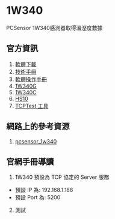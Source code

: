 # 1W340
PCSensor 1W340感測器取得溫溼度數據

## 官方資訊

1. [軟體下載](http://www.pcsensor.com//uploadFile/APPsoftware/1W340%20V4.0.zip)
2. [技術手冊](http://www.goliinfo.com/palms/1W340_DIY_V1.6_en.doc)
3. [軟體操作手冊](https://www.pcsensor.cn/Resource20171116140212224.html)
4. [1W340G](https://www.pcsensor.cn/Resource20171115202252191.html)
5. [1W340C](https://www.pcsensor.cn/Resource20171115202121835.html)
6. [HS10](https://www.pcsensor.cn/Resource20180515171214357.html)
7. [TCPTest 工具](http://www.pcsensor.com/uploadFile/APPsoftware/TCP_UDPtest%20tool%20V1.1.zip)

## 網路上的參考資源

1. [pcsensor_1w340](https://github.com/ma-lu-yao/pcsensor_1w340.git)


## 官網手冊導讀

1. 1W340 預設為 TCP 協定的 Server 服務
  * 預設 IP 為: 192.168.1.188
  * 預設 Port 為: 5200
2. 測試
